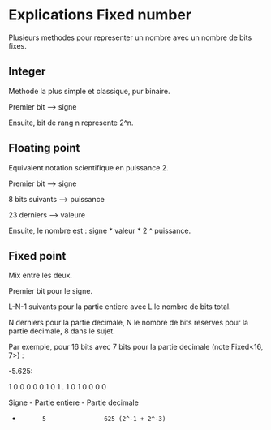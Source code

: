 # Explications Fixed number

Plusieurs methodes pour representer un nombre avec un nombre de bits fixes.

## Integer

Methode la plus simple et classique, pur binaire.

Premier bit --> signe

Ensuite, bit de rang n represente 2^n.

## Floating point

Equivalent notation scientifique en puissance 2.

Premier bit --> signe

8 bits suivants --> puissance

23 derniers --> valeure

Ensuite, le nombre est : signe * valeur * 2 ^ puissance.

## Fixed point

Mix entre les deux.

Premier bit pour le signe.

L-N-1 suivants pour la partie entiere avec L le nombre de bits total.

N derniers pour la partie decimale, N le nombre de bits reserves pour la partie decimale, 8 dans le sujet.

Par exemple, pour 16 bits avec 7 bits pour la partie decimale (note Fixed<16, 7>) :

-5.625:

1       0 0 0 0 0 1 0 1   .  1 0 1 0 0 0 0

Signe - Partie entiere    -  Partie decimale

-      		5                625 (2^-1 + 2^-3)

